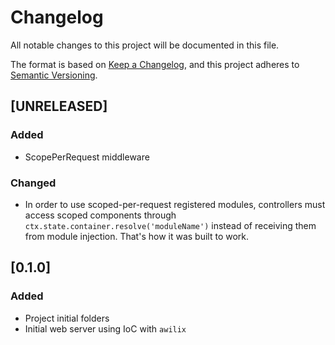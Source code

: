 # Changelog
All notable changes to this project will be documented in this file.

The format is based on [Keep a Changelog](https://keepachangelog.com/en/1.0.0/),
and this project adheres to [Semantic Versioning](https://semver.org/spec/v2.0.0.html).

## [UNRELEASED]

### Added

-   ScopePerRequest middleware

### Changed

-   In order to use scoped-per-request registered modules, controllers must access scoped components through `ctx.state.container.resolve('moduleName')` instead of receiving them from module injection. That's how it was built to work.

## [0.1.0]

### Added

-   Project initial folders
-   Initial web server using IoC with `awilix`
